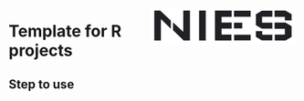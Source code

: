 <a href="https://www.nies.futbol/"><img
src="https://github.com/nepito/world_cup_semis/blob/develop/img/logo.jpeg" align="right" width="256"
/></a>

# Template for R projects

## Step to use

